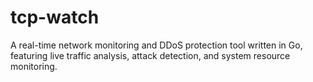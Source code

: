 # tcp-watch
A real-time network monitoring and DDoS protection tool written in Go, featuring live traffic analysis, attack detection, and system resource monitoring.
